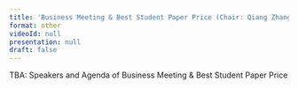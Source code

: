 ```yaml
---
title: 'Business Meeting & Best Student Paper Price (Chair: Qiang Zhang)'
format: other
videoId: null
presentation: null
draft: false
---
```

TBA: Speakers and Agenda of Business Meeting & Best Student Paper Price
